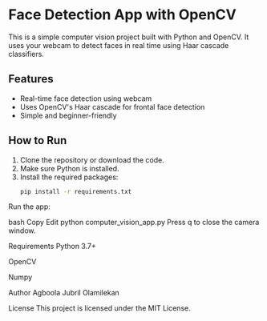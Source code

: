 # Face Detection App with OpenCV

This is a simple computer vision project built with Python and OpenCV. It uses your webcam to detect faces in real time using Haar cascade classifiers.

## Features

- Real-time face detection using webcam
- Uses OpenCV's Haar cascade for frontal face detection
- Simple and beginner-friendly

## How to Run

1. Clone the repository or download the code.
2. Make sure Python is installed.
3. Install the required packages:
   ```bash
   pip install -r requirements.txt
Run the app:

bash
Copy
Edit
python computer_vision_app.py
Press q to close the camera window.

Requirements
Python 3.7+

OpenCV

Numpy

Author
Agboola Jubril Olamilekan

License
This project is licensed under the MIT License.